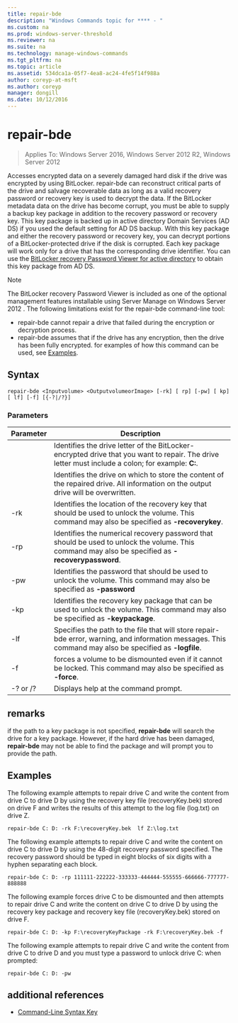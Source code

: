```yaml
---
title: repair-bde
description: "Windows Commands topic for **** - "
ms.custom: na
ms.prod: windows-server-threshold
ms.reviewer: na
ms.suite: na
ms.technology: manage-windows-commands
ms.tgt_pltfrm: na
ms.topic: article
ms.assetid: 534dca1a-05f7-4ea8-ac24-4fe5f14f988a
author: coreyp-at-msft
ms.author: coreyp
manager: dongill
ms.date: 10/12/2016
---
```

# repair-bde

>Applies To: Windows Server 2016, Windows Server 2012 R2, Windows Server 2012

Accesses encrypted data on a severely damaged hard disk if the drive was encrypted by using BitLocker. repair-bde can reconstruct critical parts of the drive and salvage recoverable data as long as a valid recovery password or recovery key is used to decrypt the data. If the BitLocker metadata data on the drive has become corrupt, you must be able to supply a backup key package in addition to the recovery password or recovery key. This key package is backed up in active directory Domain Services (AD DS) if you used the default setting for AD DS backup. With this key package and either the recovery password or recovery key, you can decrypt portions of a BitLocker-protected drive if the disk is corrupted. Each key package will work only for a drive that has the corresponding drive identifier. You can use the [BitLocker recovery Password Viewer for active directory](https://technet.microsoft.com/library/dd875531(v=ws.10).aspx) to obtain this key package from AD DS.
> [!NOTE]
> The BitLocker recovery Password Viewer is included as one of the optional management features installable using Server Manage on  Windows Server 2012 .
The following limitations exist for the repair-bde command-line tool:
-   repair-bde cannot repair a drive that failed during the encryption or decryption process.
-   repair-bde assumes that if the drive has any encryption, then the drive has been fully encrypted.
for examples of how this command can be used, see [Examples](#BKMK_Examples).
## Syntax
```
repair-bde <Inputvolume> <OutputvolumeorImage> [-rk] [ rp] [-pw] [ kp] [ lf] [-f] [{-?|/?}]
```
### Parameters
|Parameter|Description|
|-------|--------|
|<Inputvolume>|Identifies the drive letter of the BitLocker-encrypted drive that you want to repair. The drive letter must include a colon; for example: **C:**.|
|<OutputvolumeorImage>|Identifies the drive on which to store the content of the repaired drive. All information on the output drive will be overwritten.|
|-rk|Identifies the location of the recovery key that should be used to unlock the volume. This command may also be specified as **-recoverykey**.|
|-rp|Identifies the numerical recovery password that should be used to unlock the volume. This command may also be specified as **-recoverypassword**.|
|-pw|Identifies the password that should be used to unlock the volume. This command may also be specified as **-password**|
|-kp|Identifies the recovery key package that can be used to unlock the volume. This command may also be specified as **-keypackage**.|
|-lf|Specifies the path to the file that will store repair-bde error, warning, and information messages. This command may also be specified as **-logfile**.|
|-f|forces a volume to be dismounted even if it cannot be locked. This command may also be specified as **-force**.|
|-? or /?|Displays help at the command prompt.|
## remarks
if the path to a key package is not specified, **repair-bde** will search the drive for a key package. However, if the hard drive has been damaged, **repair-bde** may not be able to find the package and will prompt you to provide the path.
## <a name="BKMK_Examples"></a>Examples
The following example attempts to repair drive C and write the content from drive C to drive D by using the recovery key file (recoveryKey.bek) stored on drive F and writes the results of this attempt to the log file (log.txt) on drive Z.
```
repair-bde C: D: -rk F:\recoveryKey.bek  lf Z:\log.txt
```
The following example attempts to repair drive C and write the content on drive C to drive D by using the 48-digit recovery password specified. The recovery password should be typed in eight blocks of six digits with a hyphen separating each block.
```
repair-bde C: D: -rp 111111-222222-333333-444444-555555-666666-777777-888888
```
The following example forces drive C to be dismounted and then attempts to repair drive C and write the content on drive C to drive D by using the recovery key package and recovery key file (recoveryKey.bek) stored on drive F.
```
repair-bde C: D: -kp F:\recoveryKeyPackage -rk F:\recoveryKey.bek -f
```
The following example attempts to repair drive C and write the content from drive C to drive D and you must type a password to unlock drive C: when prompted:
```
repair-bde C: D: -pw
```
## additional references
-   [Command-Line Syntax Key](command-line-syntax-key.md)
